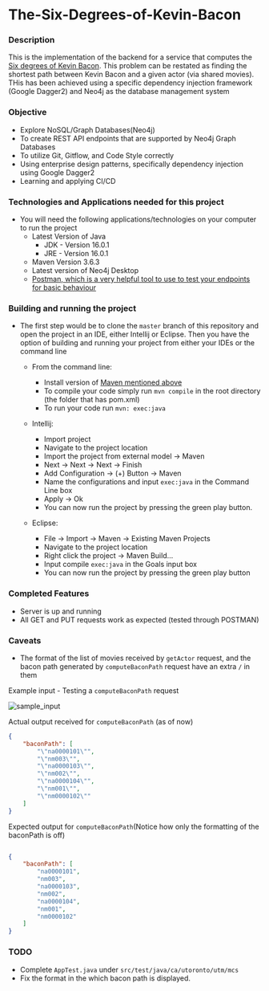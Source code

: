 # The-Six-Degrees-of-Kevin-Bacon

### Description

This is the implementation of the backend for a service that computes the [Six degrees of
Kevin Bacon](https://en.wikipedia.org/wiki/Six_Degrees_of_Kevin_Bacon). This problem can be restated as finding the shortest path between Kevin Bacon
and a given actor (via shared movies). THis has been achieved using a specific dependency injection framework (Google Dagger2) and Neo4j as the database management system

### Objective 

- Explore NoSQL/Graph Databases(Neo4j)
- To create REST API endpoints that are supported by Neo4j Graph Databases
- To utilize Git, Gitflow, and Code Style correctly
- Using enterprise design patterns, specifically dependency injection using Google Dagger2
- Learning and applying CI/CD

### Technologies and Applications needed for this project

- You will need the following applications/technologies on your computer to run the project
    - Latest Version of Java 
        - JDK - Version 16.0.1
        - JRE - Version 16.0.1
    - Maven Version 3.6.3
    - Latest version of Neo4j Desktop
    - [Postman, which is a very helpful tool to use to test your endpoints for basic behaviour](https://www.postman.com/products/)

### Building and running the project

- The first step would be to clone the `master` branch of this repository and open the project in an IDE, either Intellij or Eclipse. Then you have the option of building and running your project from either your IDEs or the command line

    - From the command line: 
        - Install version of [Maven mentioned above](https://archive.apache.org/dist/maven/maven-3/3.6.3/binaries/)
        - To compile your code simply run `mvn compile` in the root directory (the folder that has pom.xml)
        - To run your code run `mvn: exec:java`

    - Intellij:
        - Import project
        - Navigate to the project location
        - Import the project from external model → Maven
        - Next → Next → Next → Finish
        - Add Configuration → (+) Button → Maven
        - Name the configurations and input `exec:java` in the Command Line box
        - Apply → Ok
        - You can now run the project by pressing the green play button.

    - Eclipse:
        - File → Import → Maven → Existing Maven Projects
        - Navigate to the project location
        - Right click the project → Maven Build…
        - Input compile `exec:java` in the Goals input box
        - You can now run the project by pressing the green play button
        
### Completed Features

- Server is up and running
- All GET and PUT requests work as expected (tested through POSTMAN)

### Caveats

- The format of the list of movies received by `getActor` request, and the bacon path generated by `computeBaconPath` request have an extra `/` in them 

Example input - Testing a `computeBaconPath` request

![sample_input](https://user-images.githubusercontent.com/56613320/124346055-a7bc7080-dbaa-11eb-84be-3424720cdd71.PNG)



Actual output received for `computeBaconPath` (as of now)

```json
{
    "baconPath": [
        "\"na0000101\"",
        "\"nm003\"",
        "\"na0000103\"",
        "\"nm002\"",
        "\"na0000104\"",
        "\"nm001\"",
        "\"nm0000102\""
    ]
}

```

Expected output for `computeBaconPath`(Notice how only the formatting of the baconPath is off)

```json

{
    "baconPath": [
        "na0000101",
        "nm003",
        "na0000103",
        "nm002",
        "na0000104",
        "nm001",
        "nm0000102"
    ]
}
```


### TODO
- Complete `AppTest.java` under `src/test/java/ca/utoronto/utm/mcs`
- Fix the format in the which bacon path is displayed.
